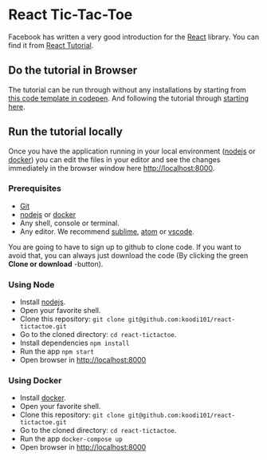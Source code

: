 # React Tic-Tac-Toe

Facebook has written a very good introduction for the [React](https://reactjs.org/) library. You can find it from [React Tutorial](https://reactjs.org/tutorial/tutorial.html).

## Do the tutorial in Browser

The tutorial can be run through without any installations by starting from [this code template in codepen](https://codepen.io/gaearon/pen/oWWQNa?editors=0010). And following the tutorial through [starting here](https://reactjs.org/tutorial/tutorial.html#overview).

## Run the tutorial locally

Once you have the application running in your local environment ([nodejs](https://nodejs.org/en/download/package-manager/) or [docker](https://docs.docker.com/install/)) you can edit the files in your editor and see the changes immediately in the browser window here [http://localhost:8000](http://localhost:8000).

### Prerequisites

* [Git](https://www.atlassian.com/git/tutorials/install-git)
* [nodejs](https://nodejs.org/en/download/package-manager/) or [docker](https://docs.docker.com/install/)
* Any shell, console or terminal.
* Any editor. We recommend [sublime](https://www.sublimetext.com/), [atom](https://atom.io/) or [vscode](https://code.visualstudio.com/).

You are going to have to sign up to github to clone code. If you want to avoid that, you can always just download the code (By clicking the green **Clone or download** -button).

### Using Node

* Install [nodejs](https://nodejs.org/en/download/package-manager/).
* Open your favorite shell.
* Clone this repository: `git clone git@github.com:koodi101/react-tictactoe.git`
* Go to the cloned directory: `cd react-tictactoe`.
* Install dependencies `npm install`
* Run the app `npm start`
* Open browser in [http://localhost:8000](http://localhost:8000)


### Using Docker

* Install [docker](https://docs.docker.com/install/).
* Open your favorite shell.
* Clone this repository: `git clone git@github.com:koodi101/react-tictactoe.git`
* Go to the cloned directory: `cd react-tictactoe`.
* Run the app `docker-compose up`
* Open browser in [http://localhost:8000](http://localhost:8000)
